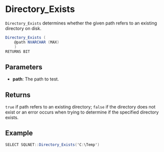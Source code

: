 # Directory_Exists

`Directory_Exists` determines whether the given path refers to an existing directory on disk.

```csharp
Directory_Exists (
	@path NVARCHAR (MAX)
	)
RETURNS BIT
```

## Parameters

 - **path**: The path to test.

## Returns

`true` if path refers to an existing directory; `false` if the directory does not exist or an error occurs when trying to determine if the specified directory exists.

## Example

```csharp
SELECT SQLNET::Directory_Exists('C:\Temp')
```

